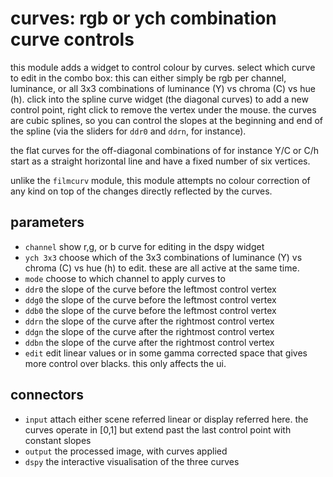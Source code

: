 # curves: rgb or ych combination curve controls

this module adds a widget to control colour by curves. select which curve to
edit in the combo box: this can either simply be rgb per channel, luminance, or
all 3x3 combinations of luminance (Y) vs chroma (C) vs hue (h). click into the
spline curve widget (the diagonal curves) to add a new control point, right
click to remove the vertex under the mouse. the curves are cubic splines, so
you can control the slopes at the beginning and end of the spline (via the
sliders for `ddr0` and `ddrn`, for instance).

the flat curves for the off-diagonal combinations of for instance Y/C or C/h
start as a straight horizontal line and have a fixed number of six vertices.

unlike the `filmcurv` module, this module attempts no colour correction of
any kind on top of the changes directly reflected by the curves.

## parameters

* `channel` show r,g, or b curve for editing in the dspy widget
* `ych 3x3` choose which of the 3x3 combinations of luminance (Y) vs chroma (C) vs hue (h) to edit. these are all active at the same time.
* `mode` choose to which channel to apply curves to
* `ddr0` the slope of the curve before the leftmost control vertex
* `ddg0` the slope of the curve before the leftmost control vertex
* `ddb0` the slope of the curve before the leftmost control vertex
* `ddrn` the slope of the curve after the rightmost control vertex
* `ddgn` the slope of the curve after the rightmost control vertex
* `ddbn` the slope of the curve after the rightmost control vertex
* `edit` edit linear values or in some gamma corrected space that gives more control over blacks. this only affects the ui.

## connectors

* `input` attach either scene referred linear or display referred here. the curves operate in [0,1] but extend past the last control point with constant slopes
* `output` the processed image, with curves applied
* `dspy` the interactive visualisation of the three curves

